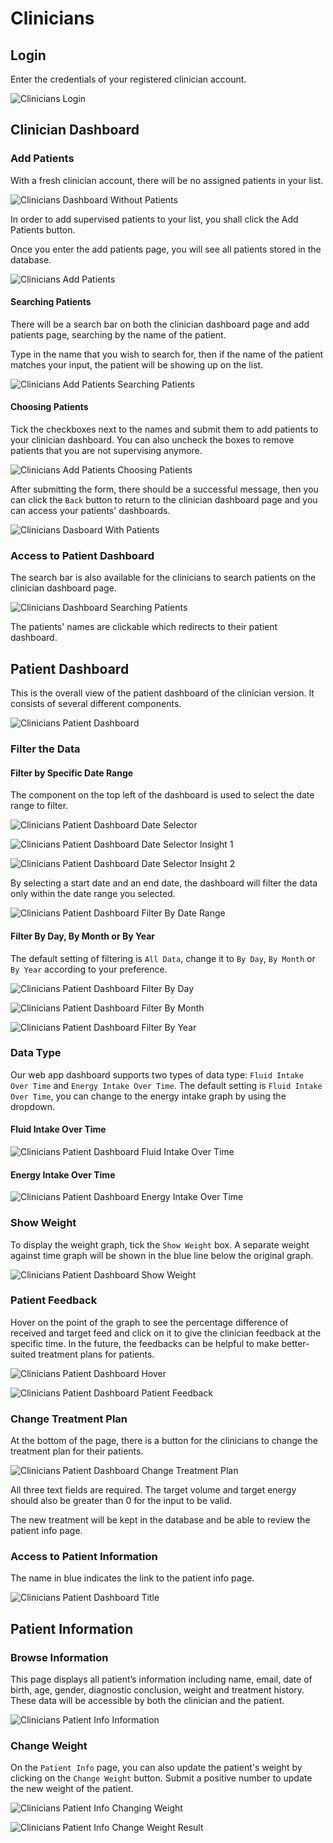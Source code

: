 # Clinicians

## Login

Enter the credentials of your registered clinician account. 

![Clinicians Login](img/clinicians/login.png)

## Clinician Dashboard

### Add Patients

With a fresh clinician account, there will be no assigned patients in your list. 

![Clinicians Dashboard Without Patients](img/clinicians/dashboard_without_patients.png)

In order to add supervised patients to your list, you shall click the Add Patients button. 

Once you enter the add patients page, you will see all patients stored in the database. 

![Clinicians Add Patients](img/clinicians/add_patients.png)

#### Searching Patients

There will be a search bar on both the clinician dashboard page and add patients page, searching by the name of the patient. 

Type in the name that you wish to search for, then if the name of the patient matches your input, the patient will be showing up on the list. 

![Clinicians Add Patients Searching Patients](img/clinicians/searching_patients(1).png)

#### Choosing Patients

Tick the checkboxes next to the names and submit them to add patients to your clinician dashboard. You can also uncheck the boxes to remove patients that you are not supervising anymore. 

![Clinicians Add Patients Choosing Patients](img/clinicians/choosing_patients.png)

After submitting the form, there should be a successful message, then you can click the `Back` button to return to the clinician dashboard page and you can access your patients' dashboards. 

![Clinicians Dasboard With Patients](img/clinicians/dashboard_with_patients.png)

### Access to Patient Dashboard

The search bar is also available for the clinicians to search patients on the clinician dashboard page. 

![Clinicians Dashboard Searching Patients](img/clinicians/searching_patients(2).png)

The patients' names are clickable which redirects to their patient dashboard. 

## Patient Dashboard

This is the overall view of the patient dashboard of the clinician version. It consists of several different components. 

![Clinicians Patient Dashboard](img/clinicians/patient_dashboard.png)

### Filter the Data

#### Filter by Specific Date Range

The component on the top left of the dashboard is used to select the date range to filter. 

![Clinicians Patient Dashboard Date Selector](img/clinicians/date_range_selector.png)

![Clinicians Patient Dashboard Date Selector Insight 1](img/clinicians/insight(1).png)

![Clinicians Patient Dashboard Date Selector Insight 2](img/clinicians/insight(2).png)

By selecting a start date and an end date, the dashboard will filter the data only within the date range you selected. 

![Clinicians Patient Dashboard Filter By Date Range](img/clinicians/dashboard_date_range.png)

#### Filter By Day, By Month or By Year

The default setting of filtering is `All Data`, change it to `By Day`, `By Month` or `By Year` according to your preference. 

![Clinicians Patient Dashboard Filter By Day](img/clinicians/filter_by_day.png)

![Clinicians Patient Dashboard Filter By Month](img/clinicians/filter_by_month.png)

![Clinicians Patient Dashboard Filter By Year](img/clinicians/filter_by_year.png)

### Data Type

Our web app dashboard supports two types of data type: `Fluid Intake Over Time` and `Energy Intake Over Time`. The default setting is `Fluid Intake Over Time`, you can change to the energy intake graph by using the dropdown. 

#### Fluid Intake Over Time

![Clinicians Patient Dashboard Fluid Intake Over Time](img/clinicians/fluid_intake_over_time.png)

#### Energy Intake Over Time

![Clinicians Patient Dashboard Energy Intake Over Time](img/clinicians/energy_intake_over_time.png)

### Show Weight

To display the weight graph, tick the `Show Weight` box. A separate weight against time graph will be shown in the blue line below the original graph. 

![Clinicians Patient Dashboard Show Weight](img/clinicians/show_weight.png)

### Patient Feedback

Hover on the point of the graph to see the percentage difference of received and target feed and click on it to give the clinician feedback at the specific time. In the future, the feedbacks can be helpful to make better-suited treatment plans for patients. 

![Clinicians Patient Dashboard Hover](img/clinicians/hover.png)

![Clinicians Patient Dashboard Patient Feedback](img/clinicians/feedback.png)

### Change Treatment Plan

At the bottom of the page, there is a button for the clinicians to change the treatment plan for their patients. 

![Clinicians Patient Dashboard Change Treatment Plan](img/clinicians/change_treatment_plan.png)

All three text fields are required. The target volume and target energy should also be greater than 0 for the input to be valid. 

The new treatment will be kept in the database and be able to review the patient info page. 

### Access to Patient Information

The name in blue indicates the link to the patient info page. 

![Clinicians Patient Dashboard Title](img/clinicians/dashboard_title.png)

## Patient Information

### Browse Information

This page displays all patient’s information including name, email, date of birth, age, gender, diagnostic conclusion, weight and treatment history. These data will be accessible by both the clinician and the patient. 

![Clinicians Patient Info Information](img/clinicians/info.png)

### Change Weight

On the `Patient Info` page, you can also update the patient's weight by clicking on the `Change Weight` button. Submit a positive number to update the new weight of the patient. 

![Clinicians Patient Info Changing Weight](img/clinicians/change_weight(1).png)

![Clinicians Patient Info Change Weight Result](img/clinicians/change_weight(2).png)